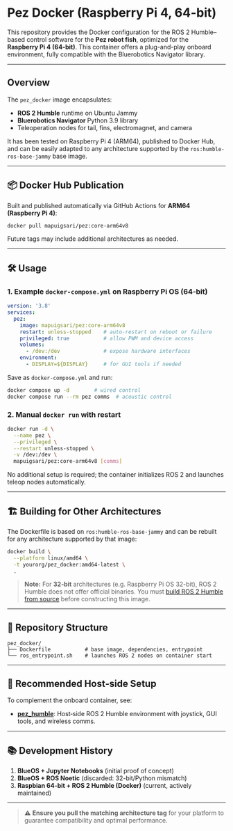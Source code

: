 # Pez Docker (Raspberry Pi 4, 64-bit)

This repository provides the Docker configuration for the ROS 2 Humble–based control software for the **Pez robot fish**, optimized for the **Raspberry Pi 4 (64‑bit)**. This container offers a plug-and-play onboard environment, fully compatible with the Bluerobotics Navigator library.

---

## Overview

The `pez_docker` image encapsulates:

* **ROS 2 Humble** runtime on Ubuntu Jammy
* **Bluerobotics Navigator** Python 3.9 library
* Teleoperation nodes for tail, fins, electromagnet, and camera

It has been tested on Raspberry Pi 4 (ARM64), published to Docker Hub, and can be easily adapted to any architecture supported by the `ros:humble-ros-base-jammy` base image.

---

## 📦 Docker Hub Publication

Built and published automatically via GitHub Actions for **ARM64 (Raspberry Pi 4)**:

```bash
docker pull mapuigsari/pez:core-arm64v8
```

Future tags may include additional architectures as needed.

---

## 🛠️ Usage

### 1. Example `docker-compose.yml` on Raspberry Pi OS (64‑bit)

```yaml
version: '3.8'
services:
  pez:
    image: mapuigsari/pez:core-arm64v8
    restart: unless-stopped    # auto-restart on reboot or failure
    privileged: true           # allow PWM and device access
    volumes:
      - /dev:/dev              # expose hardware interfaces
    environment:
      - DISPLAY=${DISPLAY}     # for GUI tools if needed
```

Save as `docker-compose.yml` and run:

```bash
docker compose up -d        # wired control
docker compose run --rm pez comms  # acoustic control
```

### 2. Manual `docker run` with restart

```bash
docker run -d \
  --name pez \
  --privileged \
  --restart unless-stopped \
  -v /dev:/dev \
  mapuigsari/pez:core-arm64v8 [comms]
```

No additional setup is required; the container initializes ROS 2 and launches teleop nodes automatically.

---

## 🏗️ Building for Other Architectures

The Dockerfile is based on `ros:humble-ros-base-jammy` and can be rebuilt for any architecture supported by that image:

```bash
docker build \
  --platform linux/amd64 \
  -t yourorg/pez_docker:amd64-latest \
  .
```

> **Note:** For **32‑bit** architectures (e.g. Raspberry Pi OS 32-bit), ROS 2 Humble does not offer official binaries. You must [build ROS 2 Humble from source](https://docs.ros.org/en/humble/Installation/Alternatives/Building-From-Source.html) before constructing this image.

---

## 📁 Repository Structure

```plaintext
pez_docker/
├── Dockerfile           # base image, dependencies, entrypoint
└── ros_entrypoint.sh    # launches ROS 2 nodes on container start
```

---

## 🚀 Recommended Host‑side Setup

To complement the onboard container, see:

* [**pez\_humble**](../pez_humble/README.md): Host‑side ROS 2 Humble environment with joystick, GUI tools, and wireless comms.

---

## 📚 Development History

1. **BlueOS + Jupyter Notebooks** (initial proof of concept)
2. **BlueOS + ROS Noetic** (discarded: 32-bit/Python mismatch)
3. **Raspbian 64‑bit + ROS 2 Humble (Docker)** (current, actively maintained)

---

> ⚠️ **Ensure you pull the matching architecture tag** for your platform to guarantee compatibility and optimal performance.
